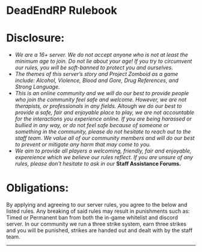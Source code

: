 # DeadEndRP Rulebook

# Disclosure:

- *We are a 16+ server. We do not accept anyone who is not at least the minimum age to join. Do not lie about your age! If you try to circumvent our rules, you will be soft-banned to protect you and ourselves.*
- *The themes of this server’s story and Project Zomboid as a game include: Alcohol, Violence, Blood and Gore, Drug References, and Strong Language.*
- *This is an online community and we will do our best to provide people who join the community feel safe and welcome. However, we are not therapists, or professionals in any fields. Altough we do our best to provide a safe, fair and enjoyable place to play, we are not accountable for the interactions you experience online. If you are being harassed or bullied in any way, or do not feel safe because of someone or something in the community, please do not hesitate to reach out to the staff team. We value all of our community members and will do our best to prevent or mitigate any harm that may come to you.*
- *We aim to provide all players a welcoming, friendly, fair and enjoyable, expereience which we believe our rules reflect. If you are unsure of any rules, please don't hesitate to ask in our* **Staff Assistance Forums.**

# Obligations:

By applying and agreeing to our server rules, you agree to the below and listed rules. Any breaking of said rules may result in punishments such as: Timed or Permanent ban from both the in-game whitelist and discord server. In our community we run a three strike system, earn three strikes and you will be punished, strikes are handed out and dealt with by the staff team.

---------------------------------------------------------------------------------------------------------------------
